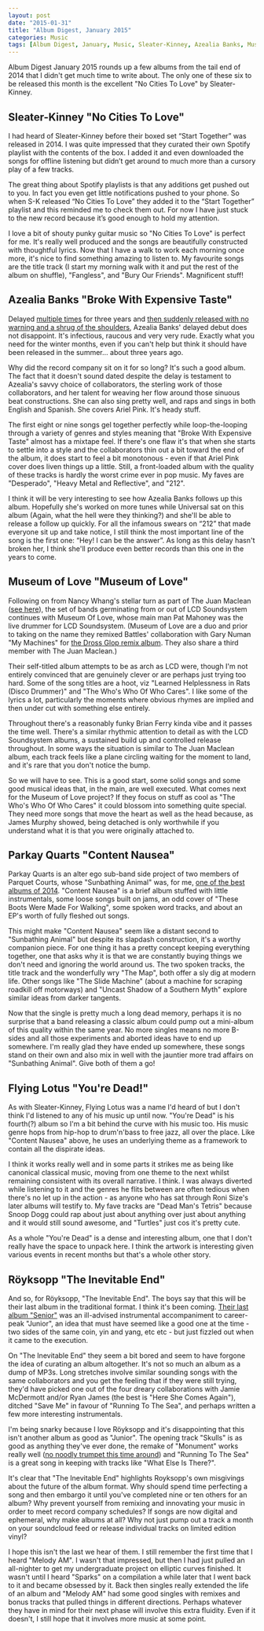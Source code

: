 ```yaml
---
layout: post
date: "2015-01-31"
title: "Album Digest, January 2015"
categories: Music
tags: [Album Digest, January, Music, Sleater-Kinney, Azealia Banks, Museum Of Love, Parquet Courts, Flying Lotus, Royksopp]
---
```


Album Digest January 2015 rounds up a few albums from the tail end of 2014 that I didn't get much time to write about. The only one of these six to be released this month is the excellent "No Cities To Love" by Sleater-Kinney.

## Sleater-Kinney "No Cities To Love" 

 I had heard of Sleater-Kinney before their boxed set “Start Together” was released in 2014. I was quite impressed that they curated their own Spotify playlist with the contents of the box. I added it and even downloaded the songs for offline listening but didn’t get around to much more than a cursory play of a few tracks.

The great thing about Spotify playlists is that any additions get pushed out to you. In fact you even get little notifications pushed to your phone. So when S-K released “No Cities To Love” they added it to the “Start Together” playlist and this reminded me to check them out. For now I have just stuck to the new record because it’s good enough to hold my attention.

I love a bit of shouty punky guitar music so "No Cities To Love" is perfect for me. It's really well produced and the songs are beautifully constructed with thoughtful lyrics. Now that I have a walk to work each morning once more, it's nice to find something amazing to listen to. My favourite songs are the title track (I start my morning walk with it and put the rest of the album on shuffle), "Fangless", and "Bury Our Friends". Magnificent stuff!
 
## Azealia Banks "Broke With Expensive Taste"

 Delayed [multiple times](http://www.vibe.com/article/azealia-banks-broke-expensive-taste-debut-delayed-again) for three years and [then suddenly released with no warning and a shrug of the shoulders](http://pitchfork.com/news/57348-surprise-azealia-banks-long-delayed-broke-with-expensive-taste-is-coming-out-tomorrow/), Azealia Banks' delayed debut does not disappoint. It's infectious, raucous and very very rude. Exactly what you need for the winter months, even if you can't help but think it should have been released in the summer… about three years ago.

Why did the record company sit on it for so long? It's such a good album. The fact that it doesn't sound dated despite the delay is testament to Azealia's savvy choice of collaborators, the sterling work of those collaborators, and her talent for weaving her flow around those sinuous beat constructions. She can also sing pretty well, and raps and sings in both English and Spanish. She covers Ariel Pink. It's heady stuff.

The first eight or nine songs gel together perfectly while loop-the-looping through a variety of genres and styles meaning that "Broke With Expensive Taste" almost has a mixtape feel. If there's one flaw it's that when she starts to settle into a style and the collaborators thin out a bit toward the end of the album, it does start to feel a bit monotonous - even if that Ariel Pink cover does liven things up a little. Still, a front-loaded album with the quality of these tracks is hardly the worst crime ever in pop music. My faves are "Desperado", "Heavy Metal and Reflective", and "212". 

I think it will be very interesting to see how Azealia Banks follows up this album. Hopefully she's worked on more tunes while Universal sat on this album (Again, what the hell were they thinking?) and she'll be able to release a follow up quickly. For all the infamous swears on “212” that made everyone sit up and take notice, I still think the most important line of the song is the first one: “Hey! I can be the answer”. As long as this delay hasn't broken her, I think she'll produce even better records than this one in the years to come.

## Museum of Love "Museum of Love"

 Following on from Nancy Whang's stellar turn as part of The Juan Maclean ([see here](/album-digest-september-2014/)), the set of bands germinating from or out of LCD Soundsystem continues with Museum Of Love, whose main man Pat Mahoney was the live drummer for LCD Soundsystem. (Museum of Love are a duo and prior to taking on the name they remixed Battles' collaboration with Gary Numan "My Machines" for [the Dross Glop remix album](/album-digest-april-2012/). They also share a third member with The Juan Maclean.)

Their self-titled album attempts to be as arch as LCD were, though I'm not entirely convinced that are genuinely clever or are perhaps just trying too hard. Some of the song titles are a hoot, viz "Learned Helplessness in Rats (Disco Drummer)" and "The Who's Who Of Who Cares". I like some of the lyrics a lot, particularly the moments where obvious rhymes are implied and then under cut with something else entirely. 

Throughout there's a reasonably funky Brian Ferry kinda vibe and it passes the time well. There's a similar rhythmic attention to detail as with the LCD Soundsystem albums, a sustained build up and controlled release throughout. In some ways the situation is similar to The Juan Maclean album, each track feels like a plane circling waiting for the moment to land, and it's rare that you don't notice the bump.

So we will have to see. This is a good start, some solid songs and some good musical ideas that, in the main, are well executed. What comes next for the Museum of Love project? If they focus on stuff as cool as "The Who's Who Of Who Cares" it could blossom into something quite special. They need more songs that move the heart as well as the head because, as James Murphy showed, being detached is only worthwhile if you understand what it is that you were originally attached to.

## Parkay Quarts "Content Nausea"

 Parkay Quarts is an alter ego sub-band side project of two members of Parquet Courts, whose "Sunbathing Animal" was, for me, [one of the best albums of 2014](/album-digest-june-2014/). "Content Nausea" is a brief album stuffed with little instrumentals, some loose songs built on jams, an odd cover of "These Boots Were Made For Walking", some spoken word tracks, and about an EP's worth of fully fleshed out songs. 

This might make "Content Nausea" seem like a distant second to "Sunbathing Animal" but despite its slapdash construction, it's a worthy companion piece. For one thing it has a pretty concept keeping everything together, one that asks why it is that we are constantly buying things we don't need and ignoring the world around us. The two spoken tracks, the title track and the wonderfully wry "The Map", both offer a sly dig at modern life. Other songs like "The Slide Machine" (about a machine for scraping roadkill off motorways) and "Uncast Shadow of a Southern Myth" explore similar ideas from darker tangents.

Now that the single is pretty much a long dead memory, perhaps it is no surprise that a band releasing a classic album could pump out a mini-album of this quality within the same year. No more singles means no more B-sides and all those experiments and aborted ideas have to end up somewhere. I'm really glad they have ended up somewhere, these songs stand on their own and also mix in well with the jauntier more trad affairs on "Sunbathing Animal". Give both of them a go!

## Flying Lotus "You're Dead!"

 As with Sleater-Kinney, Flying Lotus was a name I'd heard of but I don't think I'd listened to any of his music up until now. "You're Dead" is his fourth(?) album so I'm a bit behind the curve with his music too. His music genre hops from hip-hop to drum'n'bass to free jazz, all over the place. Like "Content Nausea" above, he uses an underlying theme as a framework to contain all the dispirate ideas. 

I think it works really well and in some parts it strikes me as being like canonical classical music, moving from one theme to the next whilst remaining consistent with its overall narrative. I think. I was always diverted while listening to it and the genres he flits between are often tedious when there's no let up in the action - as anyone who has sat through Roni Size's later albums will testify to. My fave tracks are "Dead Man's Tetris" because Snoop Dogg could rap about just about anything over just about anything and it would still sound awesome, and "Turtles" just cos it's pretty cute. 

As a whole "You're Dead" is a dense and interesting album, one that I don't really have the space to unpack here. I think the artwork is interesting given various events in recent months but that's a whole other story.

## Röyksopp "The Inevitable End"

 And so, for Röyksopp, "The Inevitable End". The boys say that this will be their last album in the traditional format. I think it's been coming. [Their last album "Senior"](/album-digest-september-2010/) was an ill-advised instrumental accompaniment to career-peak "Junior", an idea that must have seemed like a good one at the time - two sides of the same coin, yin and yang, etc etc - but just fizzled out when it came to the execution.

On "The Inevitable End" they seem a bit bored and seem to have forgone the idea of curating an album altogether. It's not so much an album as a dump of MP3s. Long stretches involve similar sounding songs with the same collaborators and you get the feeling that if they were still trying, they'd have picked one out of the four dreary collaborations with Jamie McDermott and/or Ryan James (the best is "Here She Comes Again"), ditched "Save Me" in favour of "Running To The Sea", and perhaps written a few more interesting instrumentals. 

I'm being snarky because I love Röyksopp and it's disappointing that this isn't another album as good as "Junior". The opening track "Skulls" is as good as anything they've ever done, the remake of "Monument" works really well ([no noodly trumpet this time around](/album-digest-may-2014/)) and "Running To The Sea" is a great song in keeping with tracks like "What Else Is There?". 

It's clear that "The Inevitable End" highlights Royksopp's own misgivings about the future of the album format. Why should spend time perfecting a song and then embargo it until you've completed nine or ten others for an album? Why prevent yourself from remixing and innovating your music in order to meet record company schedules? If songs are now digital and ephemeral, why make albums at all? Why not just pump out a track a month on your soundcloud feed or release individual tracks on limited edition vinyl?

I hope this isn't the last we hear of them. I still remember the first time that I heard "Melody AM". I wasn't that impressed, but then I had just pulled an all-nighter to get my undergraduate project on elliptic curves finished. It wasn't until I heard "Sparks" on a compilation a while later that I went back to it and became obsessed by it. Back then singles really extended the life of an album and "Melody AM" had some good singles with remixes and bonus tracks that pulled things in different directions. Perhaps whatever they have in mind for their next phase will involve this extra fluidity. Even if it doesn't, I still hope that it involves more music at some point.